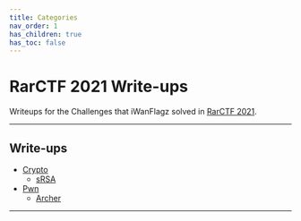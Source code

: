 ```yaml
---
title: Categories
nav_order: 1
has_children: true
has_toc: false
---
```


# RarCTF 2021 Write-ups

Writeups for the Challenges that iWanFlagz solved in [RarCTF 2021](https://ctftime.org/event/1342/).

----

## Write-ups

* [Crypto](crypto/index.md)
    * [sRSA](crypto/sRSA.md)
* [Pwn](pwn/index.md)
    * [Archer](pwn/Archer.md)

----